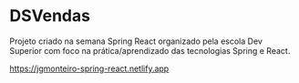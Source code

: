 # DSVendas
Projeto criado na semana Spring React organizado pela escola Dev Superior com foco na prática/aprendizado das tecnologias Spring e React.

https://jgmonteiro-spring-react.netlify.app
